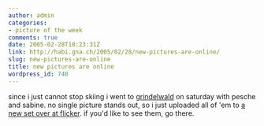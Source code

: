 ```yaml
---
author: admin
categories:
- picture of the week
comments: true
date: 2005-02-28T10:23:31Z
link: http://habi.gna.ch/2005/02/28/new-pictures-are-online/
slug: new-pictures-are-online
title: new pictures are online
wordpress_id: 740
---
```


since i just cannot stop skiing i went to [grindelwald](http://www.grindelwald.com/winter-de.php?frameset=8) on saturday with pesche and sabine. no single picture stands out, so i just uploaded all of 'em to [a new set over at flicker](http://www.flickr.com/photos/habi/sets/140552/). if you'd like to see them, go there.

